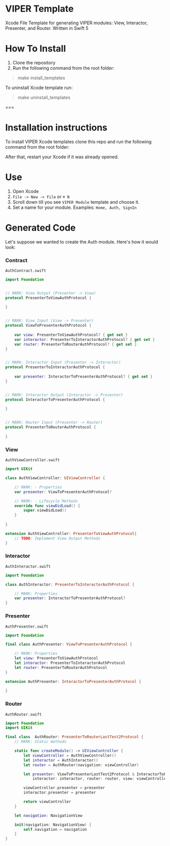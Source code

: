 # VIPER Template
Xcode File Template for generating VIPER modules: View, Interactor, Presenter, and Router. Written in Swift 5

# How To Install
1. Clone the repository
2. Run the following command from the root folder:

> make install_templates

To uninstall Xcode template run:

> make uninstall_templates

===
# Installation instructions

To install VIPER Xcode templates clone this repo and run the following command from the root folder:

After that, restart your Xcode if it was already opened.
# Use
1. Open Xcode
2. ```File -> New -> File``` or ```⌘ N```
3. Scroll down till you see ```VIPER Module``` template and choose it.
4. Set a name for your module. Examples: ```Home, Auth, SignIn```

# Generated Code

Let's suppose we wanted to create the Auth module. Here's how it would look:

### Contract
```AuthContract.swift```
```swift
import Foundation


// MARK: View Output (Presenter -> View)
protocol PresenterToViewAuthProtocol {
   
}


// MARK: View Input (View -> Presenter)
protocol ViewToPresenterAuthProtocol {
    
    var view: PresenterToViewAuthProtocol? { get set }
    var interactor: PresenterToInteractorAuthProtocol? { get set }
    var router: PresenterToRouterAuthProtocol? { get set }
}


// MARK: Interactor Input (Presenter -> Interactor)
protocol PresenterToInteractorAuthProtocol {
    
    var presenter: InteractorToPresenterAuthProtocol? { get set }
}


// MARK: Interactor Output (Interactor -> Presenter)
protocol InteractorToPresenterAuthProtocol {
    
}


// MARK: Router Input (Presenter -> Router)
protocol PresenterToRouterAuthProtocol {
    
}
```

### View
```AuthViewController.swift```
```swift
import UIKit

class AuthViewController: UIViewController {

    // MARK: - Properties
    var presenter: ViewToPresenterAuthProtocol?

    // MARK: - Lifecycle Methods
    override func viewDidLoad() {
        super.viewDidLoad()
    }
    
}

extension AuthViewController: PresenterToViewAuthProtocol{
    // TODO: Implement View Output Methods
}
```

### Interactor
```AuthInteractor.swift```
```swift
import Foundation

class AuthInteractor: PresenterToInteractorAuthProtocol {

    // MARK: Properties
    var presenter: InteractorToPresenterAuthProtocol?
}
```

### Presenter
```AuthPresenter.swift```

```swift
import Foundation

final class AuthPresenter: ViewToPresenterAuthProtocol {

    // MARK: Properties
    let view: PresenterToViewAuthProtocol
    let interactor: PresenterToInteractorAuthProtocol
    let router: PresenterToRouterAuthProtocol
}

extension AuthPresenter: InteractorToPresenterAuthProtocol {
    
}
```

### Router
```AuthRouter.swift```
```swift
import Foundation
import UIKit

final class  AuthRouter: PresenterToRouterLastTest2Protocol {
    // MARK: Static methods

    static func createModule() -> UIViewController {
        let viewController = AuthViewController()
        let interactor = AuthInteractor()
        let router = AuthRouter(navigation: viewController)

        let presenter: ViewToPresenterLastTest2Protocol & InteractorToPresenterLastTest2Protocol = LastTest2Presenter(
            interactor: interactor, router: router, view: viewController)

        viewController.presenter = presenter
        interactor.presenter = presenter

        return viewController
    }

    let navigation: NavigationView

    init(navigation: NavigationView) {
        self.navigation = navigation
    }
}

```
